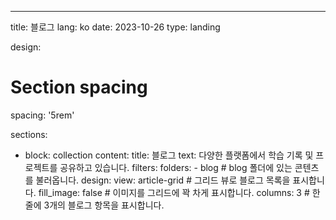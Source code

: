 ---
title: 블로그
lang: ko
date: 2023-10-26
type: landing

design:
  # Section spacing
  spacing: '5rem'


sections:
  - block: collection
    content:
      title: 블로그
      text: 다양한 플랫폼에서 학습 기록 및 프로젝트를 공유하고 있습니다.
      filters:
        folders:
          - blog  # blog 폴더에 있는 콘텐츠를 불러옵니다.
    design:
      view: article-grid  # 그리드 뷰로 블로그 목록을 표시합니다.
      fill_image: false  # 이미지를 그리드에 꽉 차게 표시합니다.
      columns: 3  # 한 줄에 3개의 블로그 항목을 표시합니다.


